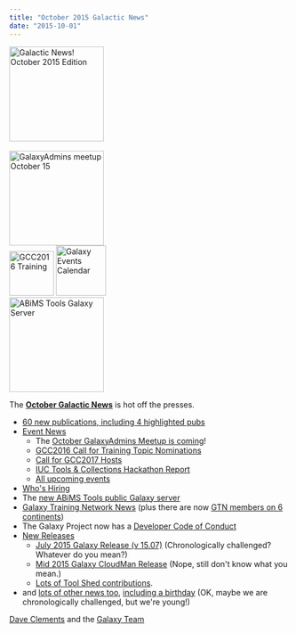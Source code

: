 ```yaml
---
title: "October 2015 Galactic News"
date: "2015-10-01"
---
```

<div class='right'>
<a href='/src/galaxy-updates/2015-10/index.md'><img src="/src/images/galaxy-logos/GalaxyNews.png" alt="Galactic News! October 2015 Edition" width=170 /></a><br /><br />
<a href='/src/galaxy-updates/2015-10/index.md#october-galaxyadmins-meetup'><img src="/src/images/logos/GalaxyAdmins.png" alt="GalaxyAdmins meetup October 15" width="170" /></a><br />
<a href='/src/galaxy-updates/2015-10/index.md#gcc2016-call-for-training-topic-nominations'><img src="/src/events/gcc2016/GCC2016TrainingLogo400.png" alt="GCC2016 Training" width="80" /></a>
<a href='/src/galaxy-updates/2015-10/index.md#upcoming-events'><img src="/src/images/logos/GalxyEventsCalThumb.png" alt="Galaxy Events Calendar" width="90" /></a><br />
<a href='/src/galaxy-updates/2015-10/index.md#new-public-galaxy-servers'><img src="/src/public-galaxy-servers/ABiMSToolsLogos.png" alt="ABiMS Tools Galaxy Server" width="170" /></a>
</div>

The **[October Galactic News](/src/galaxy-updates/2015-10/index.md)** is hot off the presses.
* [60 new publications, including 4 highlighted pubs](/src/galaxy-updates/2015-10/index.md#new-papers)
* [Event News](/src/galaxy-updates/2015-10/index.md#events)
  * The [October GalaxyAdmins Meetup is coming](/src/galaxy-updates/2015-10/index.md#october-galaxyadmins-meetup)!
  * [GCC2016 Call for Training Topic Nominations](/src/galaxy-updates/2015-10/index.md#gcc2016-call-for-training-topic-nominations)
  * [Call for GCC2017 Hosts](/src/galaxy-updates/2015-10/index.md#call-for-gcc2017-hosts)
  * [IUC Tools & Collections Hackathon Report](/src/galaxy-updates/2015-10/index.md#iuc-tools--collections-hackathon-report)
  * [All upcoming events](/src/galaxy-updates/2015-10/index.md#upcoming-events)
* [Who's Hiring](/src/galaxy-updates/2015-10/index.md#whos-hiring)
* The [new ABiMS Tools public Galaxy server](/src/galaxy-updates/2015-10/index.md#new-public-galaxy-servers)
* [Galaxy Training Network News](/src/galaxy-updates/2015-10/index.md#galaxy-training-network-news) (plus there are now [GTN members on 6 continents](/src/galaxy-updates/2015-10/index.md#galaxy-community-hubs))
* The Galaxy Project now has a [Developer Code of Conduct](/src/galaxy-updates/2015-10/index.md#galaxy-developer-code-of-conduct)
* [New Releases](/src/galaxy-updates/2015-10/index.md#releases)
  * [July 2015 Galaxy Release (v 15.07)](/src/galaxy-updates/2015-10/index.md#july-2015-galaxy-release-v-1507) (Chronologically challenged?  Whatever do you mean?)
  * [Mid 2015 Galaxy CloudMan Release](/src/galaxy-updates/2015-10/index.md#mid-2015-galaxy-cloudman-release) (Nope, still don't know what you mean.)
  * [Lots of Tool Shed contributions](/src/toolshed/contributions/2015-09/index.md).
* and [lots of other news too](/src/galaxy-updates/2015-10/index.md#other-news), [including a birthday](/src/galaxy-updates/2015-10/index.md#galaxy-turns-10) (OK, maybe we are chronologically challenged, but we're young!)

[Dave Clements](/src/people/dave-clements/index.md) and the [Galaxy Team](/src/galaxy-team/index.md)
